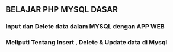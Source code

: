<h2>BELAJAR PHP MYSQL DASAR</h2>

<h3>Input dan Delete data dalam MYSQL dengan APP WEB</h3>
 <h3> Meliputi Tentang Insert , Delete & Update data di Mysql </h3>
